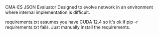 CMA-ES JSON Evaluator
Designed to evolve network in an environment where internal implementation is difficult.

requirements.txt assumes you have CUDA 12.4 so it's ok if pip -r requirements.txt fails. Just manually install the requirements.
